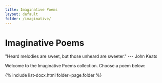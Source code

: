 ```yaml
---
title: Imaginative Poems
layout: default
folder: /imaginative/
---
```


# Imaginative Poems

"Heard melodies are sweet, but those unheard are sweeter." --- John Keats

Welcome to the Imaginative Poems collection. Choose a poem below:

{% include list-docx.html folder=page.folder %}
